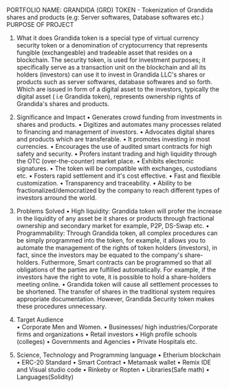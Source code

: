 PORTFOLIO NAME: GRANDIDA (GRD) TOKEN - Tokenization of Grandida shares and products (e.g: Server softwares, Database softwares etc.)
PURPOSE OF PROJECT 
1. What it does
Grandida token is a special type of virtual currency security token or a denomination of cryptocurrency that represents fungible (exchangeable) and tradeable asset that resides on a blockchain. The security token, is used for investment purposes; it specifically serve as a transaction unit on the blockchain and all its holders (investors) can use it to invest in Grandida LLC's shares or products such as server softwares, database softwares and so forth. Which are issued in form of a digital asset to the investors, typically the digital asset ( i.e Grandida token), represents ownership rights of Grandida's shares and products.
2. Significance and Impact
•	Generates crowd funding from investments in shares and products.
•	Digitizes and automates many processes related to financing and management of investors.
•	Advocates digital shares and products which are transferable.
•	It promotes investing in most currencies.
•	Encourages the use of audited smart contracts for high safety and security.
•	Profers instant trading and high liquidity through the OTC (over-the-counter) market place.
•	Exhibits electronic signatures.
•	The token will be compatible with exchanges, custodians etc.
•	Fosters rapid settlement and it's cost effective.
•	Fast and flexible customization.
•	Transparency and traceability.
•	Ability to be fractionalized/democratized by the company to reach different types of investors arround the world.
3. Problems Solved
•	High liquidity: Grandida token will profer the increase in the liquidity of any asset be it shares or products through fractional ownership and secondary market for example, P2P, DS-Swap etc.
•	Programmability: Through Grandida token, all complex procedures can be simply programmed into the token, for example, it allows you to automate the management of the rights of token holders (investors), in fact, since the investors may be equated to the company's share-holders. Futhermore, Smart contracts can be programmed so that all obligations of the parties are fulfilled automatically. For example, if the investors have the right to vote, it is possible to hold a share-holders meeting online.
•	Grandida token will cause all settlement processes to be shortened. The transfer of shares in the traditional system requires appropriate documentation. However, Grandida Security token makes these procedures unnecessary.

4. Target Audience  
•	Corporate Men and Women.
•	Businesses/ high industries/Corporate firms and organizations
•	Retail investors
•	High profile schools (colleges)
•	Governments and Agencies
•	Private Hospitals etc.
5. Science, Technology and Programming language 
•	Etherium blockchain
•	ERC-20 Standard 
•	Smart Contract
•	Metamask wallet
•	Remix IDE and Visual studio code
•	Rinkeby or Ropten
•	Libraries(Safe math)
•	Languages(Solidity)
